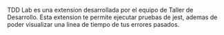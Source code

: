 TDD Lab es una extension desarrollada por el equipo de Taller de Desarrollo.
Esta extension te permite ejecutar pruebas de jest, ademas de poder visualizar una linea de tiempo de tus errores pasados.